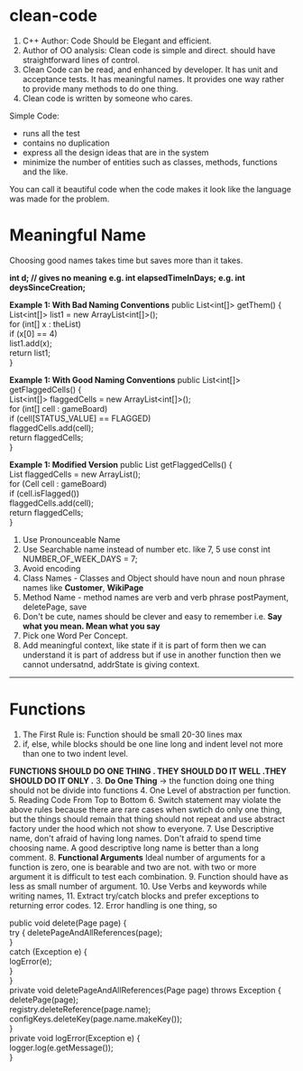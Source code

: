 # clean-code
1. C++ Author: Code Should be Elegant and efficient. 
2. Author of OO analysis: Clean code is simple and direct. should have straightforward lines of control. 
3. Clean Code can be read, and enhanced by developer. It has unit and acceptance tests. It has meaningful names. It provides one way rather to provide many methods to do one thing. 
4. Clean code is written by someone who cares.

Simple Code:
* runs all the test
* contains no duplication
* express all the design ideas that are in the system
* minimize the number of entities such as classes, methods, functions and the like. 

You can call it beautiful code when the code makes it look like the language was made for the problem. 

# Meaningful Name
Choosing good names takes time but saves more than it takes.

**int d; // gives no meaning**
**e.g. int elapsedTimeInDays;**
**e.g. int deysSinceCreation;**

**Example 1: With Bad Naming Conventions** 
public List<int[]> getThem() {<br/>
List<int[]> list1 = new ArrayList<int[]>();<br/>
for (int[] x : theList)<br/>
if (x[0] == 4)<br/>
list1.add(x);<br/>
return list1;<br/>
}

**Example 1: With Good Naming Conventions**
public List<int[]> getFlaggedCells() {<br/>
List<int[]> flaggedCells = new ArrayList<int[]>();<br/>
for (int[] cell : gameBoard)<br/>
if (cell[STATUS_VALUE] == FLAGGED)<br/>
flaggedCells.add(cell);<br/>
return flaggedCells;<br/>
}

**Example 1: Modified Version**
public List<Cell> getFlaggedCells() {<br/>
List<Cell> flaggedCells = new ArrayList<Cell>();<br/>
for (Cell cell : gameBoard)<br/>
if (cell.isFlagged())<br/>
flaggedCells.add(cell);<br/>
return flaggedCells;<br/>
}

1. Use Pronounceable Name
2. Use Searchable name instead of number etc. like 7, 5 use const int NUMBER_OF_WEEK_DAYS = 7;
3. Avoid encoding
4. Class Names - Classes and Object should have noun and noun phrase names like **Customer**, **WikiPage**
5. Method Name - method names are verb and verb phrase postPayment, deletePage, save
6. Don't be cute, names should be clever and easy to remember i.e. **Say what you mean. Mean what you say**
7. Pick one Word Per Concept.
8. Add meaningful context, like state if it is part of form then we can understand it is part of address but if use in another function then we cannot undersatnd, addrState is giving context.

---

# Functions
1. The First Rule is: Function should be small 20-30 lines max
2. if, else, while blocks should be one line long and indent level not more than one to two indent level. 

**FUNCTIONS SHOULD DO ONE THING . THEY SHOULD DO IT WELL .THEY SHOULD DO IT ONLY .**
3. **Do One Thing** -> the function doing one thing should not be divide into functions
4. One Level of abstraction per function.
5. Reading Code From Top to Bottom
6. Switch statement may violate the above rules because there are rare cases when swtich do only one thing, but the things should remain that thing should not repeat and use abstract factory under the hood which not show to everyone.
7. Use Descriptive name, don't afraid of having long names. Don't afraid to spend time choosing name. A good descriptive long name is better than a long comment.
8. **Functional Arguments** Ideal number of arguments for a function is zero, one is bearable and two are not. with two or more argument it is difficult to test each combination.
9. Function should have as less as small number of argument. 
10. Use Verbs and keywords while writing names,
11. Extract try/catch blocks and prefer exceptions to returning error codes. 
12. Error handling is one thing, so 
  
public void delete(Page page) {<br/>
try {
deletePageAndAllReferences(page);<br/>
}<br/>
catch (Exception e) {<br/>
logError(e);<br/>
}<br/>
}<br/>
private void deletePageAndAllReferences(Page page) throws Exception {<br/>
deletePage(page);<br/>
registry.deleteReference(page.name);<br/>
configKeys.deleteKey(page.name.makeKey());<br/>
}<br/>
private void logError(Exception e) {<br/>
logger.log(e.getMessage());<br/>
}


